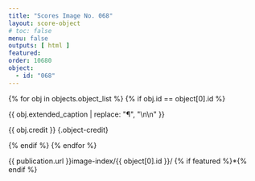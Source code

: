 ```yaml
---
title: "Scores Image No. 068"
layout: score-object
# toc: false
menu: false
outputs: [ html ]
featured: 
order: 10680
object:
  - id: "068"
---
```


{% for obj in objects.object_list %}
{% if obj.id == object[0].id %}

{{ obj.extended_caption | replace: "¶", "\n\n" }}

{{ obj.credit }} {.object-credit}

{% endif %}
{% endfor %}

<div class="object-credit object-url is-print-only">

{{ publication.url }}image-index/{{ object[0].id }}/ {% if featured %}*{% endif %}

</div>
